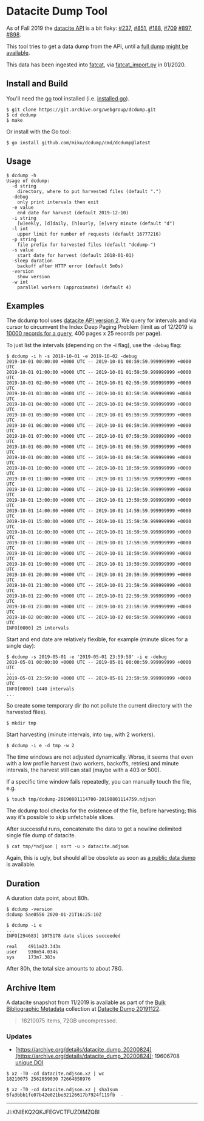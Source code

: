 # Datacite Dump Tool

As of Fall 2019 the [datacite API](https://support.datacite.org/docs/api) is
a bit flaky: [#237](https://github.com/datacite/lupo/issues/237),
[#851](https://github.com/datacite/datacite/issues/851),
[#188](https://github.com/datacite/datacite/issues/188),
[#709](https://github.com/datacite/datacite/issues/709)
[#897](https://github.com/datacite/datacite/issues/897),
[#898](https://github.com/datacite/datacite/issues/898).

This tool tries to get a data dump from the API, until a [full
dump](https://github.com/datacite/datacite/issues/709) [might be
available](https://github.com/datacite/datacite/issues/851#issuecomment-538718411).

This data has been ingested into [fatcat](https://fatcat.wiki/), via
[fatcat_import.py](https://github.com/internetarchive/fatcat/blob/master/python/fatcat_import.py)
in 01/2020.

## Install and Build

You'll need the [go](https://golang.org/cmd/go/) tool installed (i.e. [installed go](https://golang.org/doc/install)).

```
$ git clone https://git.archive.org/webgroup/dcdump.git
$ cd dcdump
$ make
```

Or install with the Go tool:

```
$ go install github.com/miku/dcdump/cmd/dcdump@latest
```

## Usage

```
$ dcdump -h
Usage of dcdump:
  -d string
	directory, where to put harvested files (default ".")
  -debug
	only print intervals then exit
  -e value
	end date for harvest (default 2019-12-10)
  -i string
	[w]eekly, [d]daily, [h]ourly, [e]very minute (default "d")
  -l int
	upper limit for number of requests (default 16777216)
  -p string
	file prefix for harvested files (default "dcdump-")
  -s value
	start date for harvest (default 2018-01-01)
  -sleep duration
	backoff after HTTP error (default 5m0s)
  -version
	show version
  -w int
	parallel workers (approximate) (default 4)
```

## Examples

The dcdump tool uses [datacite API version
2](https://support.datacite.org/docs/api). We query for intervals and via
cursor to circumvent the Index Deep Paging Problem (limit as of 12/2019 is
[10000 records for a query](https://support.datacite.org/docs/pagination), 400
pages x 25 records per page).

To just list the intervals (depending on the -i flag), use the `-debug` flag:

```
$ dcdump -i h -s 2019-10-01 -e 2019-10-02 -debug
2019-10-01 00:00:00 +0000 UTC -- 2019-10-01 00:59:59.999999999 +0000 UTC
2019-10-01 01:00:00 +0000 UTC -- 2019-10-01 01:59:59.999999999 +0000 UTC
2019-10-01 02:00:00 +0000 UTC -- 2019-10-01 02:59:59.999999999 +0000 UTC
2019-10-01 03:00:00 +0000 UTC -- 2019-10-01 03:59:59.999999999 +0000 UTC
2019-10-01 04:00:00 +0000 UTC -- 2019-10-01 04:59:59.999999999 +0000 UTC
2019-10-01 05:00:00 +0000 UTC -- 2019-10-01 05:59:59.999999999 +0000 UTC
2019-10-01 06:00:00 +0000 UTC -- 2019-10-01 06:59:59.999999999 +0000 UTC
2019-10-01 07:00:00 +0000 UTC -- 2019-10-01 07:59:59.999999999 +0000 UTC
2019-10-01 08:00:00 +0000 UTC -- 2019-10-01 08:59:59.999999999 +0000 UTC
2019-10-01 09:00:00 +0000 UTC -- 2019-10-01 09:59:59.999999999 +0000 UTC
2019-10-01 10:00:00 +0000 UTC -- 2019-10-01 10:59:59.999999999 +0000 UTC
2019-10-01 11:00:00 +0000 UTC -- 2019-10-01 11:59:59.999999999 +0000 UTC
2019-10-01 12:00:00 +0000 UTC -- 2019-10-01 12:59:59.999999999 +0000 UTC
2019-10-01 13:00:00 +0000 UTC -- 2019-10-01 13:59:59.999999999 +0000 UTC
2019-10-01 14:00:00 +0000 UTC -- 2019-10-01 14:59:59.999999999 +0000 UTC
2019-10-01 15:00:00 +0000 UTC -- 2019-10-01 15:59:59.999999999 +0000 UTC
2019-10-01 16:00:00 +0000 UTC -- 2019-10-01 16:59:59.999999999 +0000 UTC
2019-10-01 17:00:00 +0000 UTC -- 2019-10-01 17:59:59.999999999 +0000 UTC
2019-10-01 18:00:00 +0000 UTC -- 2019-10-01 18:59:59.999999999 +0000 UTC
2019-10-01 19:00:00 +0000 UTC -- 2019-10-01 19:59:59.999999999 +0000 UTC
2019-10-01 20:00:00 +0000 UTC -- 2019-10-01 20:59:59.999999999 +0000 UTC
2019-10-01 21:00:00 +0000 UTC -- 2019-10-01 21:59:59.999999999 +0000 UTC
2019-10-01 22:00:00 +0000 UTC -- 2019-10-01 22:59:59.999999999 +0000 UTC
2019-10-01 23:00:00 +0000 UTC -- 2019-10-01 23:59:59.999999999 +0000 UTC
2019-10-02 00:00:00 +0000 UTC -- 2019-10-02 00:59:59.999999999 +0000 UTC
INFO[0000] 25 intervals
```

Start and end date are relatively flexible, for example (minute slices for a single day):

```
$ dcdump -s 2019-05-01 -e '2019-05-01 23:59:59' -i e -debug
2019-05-01 00:00:00 +0000 UTC -- 2019-05-01 00:00:59.999999999 +0000 UTC
...
2019-05-01 23:59:00 +0000 UTC -- 2019-05-01 23:59:59.999999999 +0000 UTC
INFO[0000] 1440 intervals
...
```


So create some temporary dir (to not pollute the current directory with the
harvested files).

```
$ mkdir tmp
```

Start harvesting (minute intervals, into `tmp`, with 2 workers).

```
$ dcdump -i e -d tmp -w 2
```

The time windows are not adjusted dynamically. Worse, it seems that even with
a low profile harvest (two workers, backoffs, retries) and minute
intervals, the harvest still can stall (maybe with a 403 or 500).

If a specific time window fails repeatedly, you can manually touch the file, e.g.

```
$ touch tmp/dcdump-20190801114700-20190801114759.ndjson
```

The dcdump tool checks for the existence of the file, before harvesting; this
way it's possible to skip unfetchable slices.

After successful runs, concatenate the data to get a newline delimited single file dump of datacite.

```
$ cat tmp/*ndjson | sort -u > datacite.ndjson
```

Again, this is ugly, but should all be obsolete as soon as [a public data
dump](https://github.com/datacite/datacite/issues/709) is available.

## Duration

A duration data point, about 80h.

```
$ dcdump -version
dcdump 5ae0556 2020-01-21T16:25:10Z

$ dcdump -i e
...
INFO[294683] 1075178 date slices succeeded

real    4911m23.343s
user    930m54.034s
sys     173m7.383s
```

After 80h, the total size amounts to about 78G.

## Archive Item

A datacite snapshot from 11/2019 is available as part of the [Bulk
Bibliographic Metadata](https://archive.org/details/ia_biblio_metadata)
collection at
[Datacite Dump 20191122](https://archive.org/details/datacite_dump_20191122).

> 18210075 items, 72GB uncompressed.

### Updates

* [https://archive.org/details/datacite_dump_20200824](https://archive.org/details/datacite_dump_20200824); 19606708 [unique DOI](https://archive.org/download/datacite_dump_20200824/datacite_20200824_doi.tsv.xz)

```
$ xz -T0 -cd datacite.ndjson.xz | wc
18210075 2562859030 72664858976

$ xz -T0 -cd datacite.ndjson.xz | sha1sum
6fa3bbb1fe07b42e021be32126617b7924f119fb  -
```

----

JI:KNIEKQ2QKJFEGVCTFUZDIMZQBI
